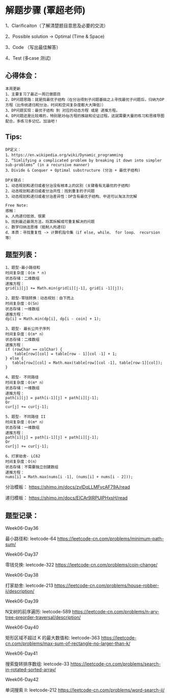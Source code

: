 # 解题步骤 (覃超老师)
1、Clarificaiton（了解清楚题目意思及必要的交流）

2、Possible solution -> Optimal (Time & Space)

3、Code （写出最佳解答）

4、Test (多case 测试)

## 心得体会：

```
本周更新
1、主要复习了最近一周已做题目
2、DP问题思路：就是找最优子结构（在分治得到子问题基础之上寻找最优子问题后，归纳为DP方程（比传统递归和分治，时间和空间复杂度都大大降低））
3、DP问题实现：最优子结构 到 对应的动态方程 或是 递推方程。
4、DP问题还是比较难的，特别是对dp方程的推敲和论证过程。这就需要大量的练习和思维导图配合，多练习多记忆。加油吧！

```

## Tips:

```
DP定义：
1、https://en.wikipedia.org/wiki/Dynamic_programming
2、“Simlifying a complicated problem by breaking it down into simpler sub-problems” (in a recursive manner)
3、Divide & Conquer + Optimal substructure (分治 + 最优子结构)

DP关键点：
1、动态规划和递归或者分治没有根本上的区别（关键看有无最优的子结构）
2、动态规划和递归或者分治共性：找到重复的子问题
3、动态规划和递归或者分治差异性：DP含有最优子结构、中途可以淘汰次优解

Free Note:
感触：
a、人肉递归低效、很累
b、找到最近最简方法，将其拆解成可重复解决的问题
c、数学归纳法思维（抵制人肉递归）
d、本质：寻找重复性 -> 计算机指令集（if else, while、 for loop、 recursion等）

```
## 题型列表：
```
1、题型-最小路径和
时间复杂度：O(m * n)
状态存储：二维数组 
递推方程：
grid[i][j] += Math.min(grid[i][j-1], grid[i -1][j]);

2、题型-零钱转换：动态规划：自下而上
时间复杂度：O(Sn）
状态存储：一维数组 
递推方程：
dp[i] = Math.min(dp[i], dp[i - coin] + 1);

3、题型- 最长公共子序列
时间复杂度：O(m* n）
状态存储：二维数组 
递推方程：
if (rowChar == colChar) {
    table[row][col] = table[row - 1][col -1] + 1;
} else {
   table[row][col] = Math.max(table[row][col -1], table[row-1][col]);
}

4、题型- 不同路径
时间复杂度：O(m* n）
状态存储：一维数组 
递推方程：
path[i][j] = path[i-1][j] + path[i][j-1];
Or
cur[j] += cur[j-1];

5、题型- 不同路径 II
时间复杂度：O(m* n）
状态存储：一维数组 
递推方程：
path[i][j] = path[i-1][j] + path[i][j-1];
Or
cur[j] += cur[j-1];

6、打家劫舍- LC62
时间复杂度：O(n）
状态存储：不需要独立创建数组
递推方程：
nums[i] = Math.max(nums[i -1], (nums[i] + nums[i - 2]));
```

分治模板：
https://shimo.im/docs/zvlDqLLMFvcAF79A/read

递归模板：
https://shimo.im/docs/EICAr9lRPUIPHxsH/read

## 题型记录：
Week06-Day36

最小路径和: leetcode-64
https://leetcode-cn.com/problems/minimum-path-sum/

Week06-Day37

零钱兑换: leetcode-322
https://leetcode-cn.com/problems/coin-change/

Week06-Day38

打家劫舍: leetcode-213
https://leetcode-cn.com/problems/house-robber-ii/description/

Week06-Day39

N叉树的前序遍历: leetcode-589
https://leetcode-cn.com/problems/n-ary-tree-preorder-traversal/description/

Week06-Day40

矩形区域不超过 K 的最大数值和: leetcode-363
https://leetcode-cn.com/problems/max-sum-of-rectangle-no-larger-than-k/

Week06-Day41

搜索旋转排序数组: leetcode-33
https://leetcode-cn.com/problems/search-in-rotated-sorted-array/

Week06-Day42

单词搜索 II: leetcode-212
https://leetcode-cn.com/problems/word-search-ii/





